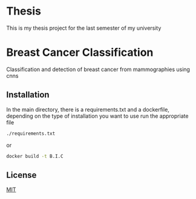 # Thesis
This is my thesis project for the last semester of my university
# Breast Cancer Classification

Classification and detection of breast cancer from mammographies using cnns 


## Installation

In the main directory, there is a requirements.txt and a dockerfile, depending on the type of installation you want to use run the appropriate file 

```bash
./requirements.txt
```
or 
```bash
docker build -t B.I.C
```




## License
[MIT](https://choosealicense.com/licenses/mit/)

